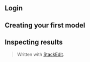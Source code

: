 
## Login

## Creating your first model

## Inspecting results



> Written with [StackEdit](https://stackedit.io/).
<!--stackedit_data:
eyJoaXN0b3J5IjpbMjAxNjMwNDU0NF19
-->